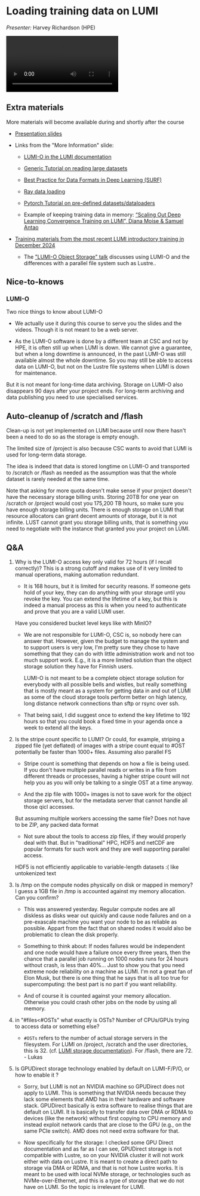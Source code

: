 # Loading training data on LUMI

*Presenter:* Harvey Richardson (HPE)

<!--
A video recording will follow.
-->

<video src="https://462000265.lumidata.eu/ai-20250204/recordings/10_TrainingData.mp4" controls="controls"></video>

## Extra materials

More materials will become available during and shortly after the course

-   [Presentation slides](https://462000265.lumidata.eu/ai-20250204/files/LUMI-ai-20250204-10-Training_Data_on_LUMI.pdf)

-   Links from the "More Information" slide:

    -   [LUMI-O in the LUMI documentation](https://docs.lumi-supercomputer.eu/storage/lumio/)

    -   [Generic Tutorial on reading large datasets](https://www.kaggle.com/code/rohanrao/tutorial-on-reading-large-datasets)

    -   [Best Practice for Data Formats in Deep Learning (SURF)](https://servicedesk.surf.nl/wiki/display/WIKI/Best+Practice+for+Data+Formats+in+Deep+Learning)

    -   [Ray data loading](https://docs.ray.io/en/latest/train/user-guides/data-loading-preprocessing.html)

    -   [Pytorch Tutorial on pre-defined datasets/dataloaders](https://pytorch.org/tutorials/beginner/basics/data_tutorial.html)

    -   Example of keeping training data in memory: 
        [“Scaling Out Deep Learning Convergence Training on LUMI”, Diana Moise & Samuel Antao](https://linklings.s3.amazonaws.com/organizations/pasc/pasc23/submissions/stype119/jvCyu-msa152s2.pdf)

-   [Training materials from the most recent LUMI introductory training in December 2024](../2day-20241210/index.md)

    -   The ["LUMI-O Object Storage" talk](../2day-20241210/M10-ObjectStorage.md)
        discusses using LUMI-O and the differences with a parallel file system such as Lustre..


## Nice-to-knows

### LUMI-O

Two nice things to know about LUMI-O

-   We actually use it during this course to serve you the slides and the videos. Though it is not meant to be a web server.

-   As the LUMI-O software is done by a different team at CSC and not by HPE, it is often still up when LUMI is down. We cannot give a guarantee, but when a long downtime is announced, in the past LUMI-O was still available almost the whole downtime. So you may still be able to access data on LUMI-O, but not on the Lustre file systems when LUMI is down for maintenance.

But it is not meant for long-time data archiving. Storage on LUMI-O also disappears 90 days after your project ends. For long-term archiving and data publishing you need to use specialised services.

## Auto-cleanup of /scratch and /flash

Clean-up is not yet implemented on LUMI because until now there hasn't been a need to do so as the storage is empty enough.

The limited size of /project is also because CSC wants to avoid that LUMI is used for long-term data storage.

The idea is indeed that data is stored longtime on LUMI-O and transported to /scratch or /flash as needed as the assumption was that the whole dataset is rarely needed at the same time.

Note that asking for more quota doesn't make sense if your project doesn't have the necessary storage billing units.
Storing 20TB for one year on /scratch or /project would cost you 175,200 TB hours, so make sure you have enough storage
billing units. There is enough storage on LUMI that resource allocators can grant decent amounts of storage, but it is
not infinite. LUST cannot grant you storage billing units, that is something you need to negotiate with the instance that granted you your project on LUMI.


## Q&A

1.  Why is the LUMI-O access key only valid for 72 hours (if I recall correctly)? This is a strong cutoff and makes use of it very limited to manual operations, making automation redundant.

    -   It is 168 hours, but it is limited for security reasons. If someone gets hold of your key, they can do anything with your storage until you revoke the key. You can extend the lifetime of a key, but this is indeed a manual process as this is when you need to authenticate and prove that you are a valid LUMI user.
   
    Have you considered bucket level keys like with MinIO?
    
    -   We are not responsible for LUMI-O, CSC is, so nobody here can answer that. However, given the budget to manage the system and to support users is very low, I'm pretty sure they chose to have something that they can do with little administration work and not too much support work. E.g., it is a more limited solution than the object storage solution they have for Finnish users.

        LUMI-O is not meant to be a complete object storage solution for everybody with all possible bells and wistles, but really something that is mostly meant as a system for getting data in and out of LUMI as some of the cloud storage tools perform better on high latency, long distance network connections than sftp or rsync over ssh.
        
    -   That being said, I did suggest once to extend the key lifetime to 192 hours so that you could book a fixed time in your agenda once a week to extend all the keys.

2.  Is the stripe count specific to LUMI? Or could, for example, striping a zipped file 
    (yet deflated) of images with a stripe count equal to #OST potentially be faster than 1000+ files. Assuming also parallel FS

    -   Stripe count is something that depends on how a file is being used. If you don't have multiple parallel reads or writes in a file from different threads or processes, having a higher stripe count will not help you as you will only be talking to a single OST at a time anyway.

    -   And the zip file with 1000+ images is not to save work for the object storage servers, but for the metadata server that cannot handle all those qicl accesses.
   
    But assuming multiple workers accessing the same file? Does not have to be ZIP, any packed data format

    -   Not sure about the tools to access zip files, if they would properly deal with that. But in "traditional" HPC, HDF5 and netCDF are popular formats for such work and they are well supporting parallel access. 

    HDF5 is not efficiently applicable to variable-length datasets :( like untokenized text

4.  Is /tmp on the compute nodes physically on disk or mapped in memory? I guess a 1GB file in /tmp is accounted against my memory allocation. Can you confirm? 

     -   This was answered yesterday. Regular compute nodes are all diskless as disks wear out quickly and cause node failures and on a pre-exascale machine you want your node to be as reliable as possible. Appart from the fact that on shared nodes it would also be problematic to clean the disk properly.

     -   Something to think about: If nodes failures would be independent and one node would have a failure once every three years, then the chance that a parallel job running on 1000 nodes runs for 24 hours without crash, is less than 40%... Just to show you that you need extreme node reliability on a machine as LUMI. I'm not a great fan of Elon Musk, but there is one thing that he says that is all too true for supercomputing: the best part is no part if you want reliability.

     -   And of course it is counted against your memory allocation. Otherwise you could crash other jobs on the node by using all memory.


62. in "#files<#OSTs" what exactly is OSTs? Number of CPUs/GPUs trying to access data or something else?

    -   `#OSTs` refers to the number of actual storage servers in the filesystem. 
        For LUMI on /project, /scratch and the user directories, this is 32. (cf. [LUMI storage documentation](https://docs.lumi-supercomputer.eu/storage/parallel-filesystems/lumip/)). 
        For /flash, there are 72. - Lukas

63. Is GPUDirect storage technology enabled by default on LUMI-F/P/O, or how to enable it ?

    -   Sorry, but LUMI is not an NVIDIA machine so GPUDirect does not apply to LUMI. 
        This is something that NVIDIA needs because they lack some elements that AMD has in their hardware and software stack. GPUDirect basically is extra software to realise things that are default on LUMI. It is basically to transfer data over DMA or RDMA to devices (like the network) without first copying to CPU memory and instead exploit network cards that are close to the GPU (e.g., on the same PCIe switch). AMD does not need extra software for that.

    -   Now specifically for the storage: I checked some GPU Direct documentation and 
        as far as I can see, GPUDirect storage is not compatible with Lustre, so on your NVIDIA cluster it will not work either with data on Lustre. It is meant to create a direct path to storage via DMA or RDMA, and that is not how Lustre works. It is meant to be used with local NVMe storage, or technologies such as NVMe-over-Ethernet, and this is a type of storage that we do not have on LUMI. So the topic is irrelevant for LUMI.
        

